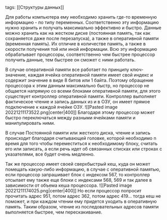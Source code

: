 tags: [[Структуры данных]] 

Для работы компьютера ему необходимо хранить где-то временную информацию - по типу переменных. Соответственно эту информацию нужно хранить и получать максимально эффективно и быстро. Данные можно хранить как на жестком диске (постоянная память, так как сохраняется даже после перезапуска), а также в оперативной памяти (временная память). Их отличие в количестве память, а также в скорости получения той или иной информации. Всю эту информацию обрабатывает процессоры, соответственно чем быстрее процессор получить данные, тем быстрее он сможет с ними работать.

В случае оперативной памяти все работает по принципу ключ-значение, каждая ячейка оперативной памяти имеет свой индекс и содержит значение в виде 8 битов или 1 байта. Поэтому обращение процессора к этим данным максимально быстр, но процессор не общается напрямую со всеми блоками оперативной памяти, для этого существует контроллер оперативной памяти. Контроллер выполняет фактическое чтение и запись данных из и в ОЗУ, он имеет прямое подключение к каждой ячейке ОЗУ. 
![[Pasted image 20221211173522.png|center|400]]
Благодаря этому процессор может быстро переключаться между разными ячейками памяти и манипулировать ними.

В случае Постоянной памяти или жесткого диска, чтение и запись происходит благодаря считывающей головке, которой необходимо n время для того чтобы переместиться к необходимому блоку, считать его или записать, а если речь идет об связанных списках или строках с указателями, все будет очень медленно.

Так же процессор имеет своей сверхбыстрый кеш, куда он может помещать какую-либо информацию, в случае с оперативной памятью, если процессор запрашивает блок с индексом 567, то контроллер отсылает ему также еще блоки с индексами 568, 569 и так далее в зависимости от объема кеша процессора.
![[Pasted image 20221211174025.png|center|400]]
Но если процессор попросит прочитать адрес 951, потом адрес 362, потом адрес 419... тогда кеш не поможет, и при каждом чтении ему придется уходить в оперативную память. Таким образом, чтение из последовательных адресов памяти выполняется быстрее, чем перескакивание.